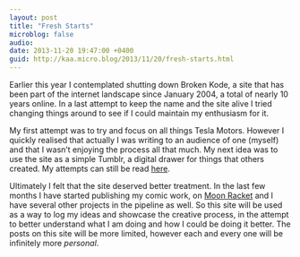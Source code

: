 ```yaml
---
layout: post
title: "Fresh Starts"
microblog: false
audio: 
date: 2013-11-20 19:47:00 +0400
guid: http://kaa.micro.blog/2013/11/20/fresh-starts.html
---
```

<p>Earlier this year I contemplated shutting down Broken Kode, a site that has been part of the internet landscape since January 2004, a total of nearly 10 years online. In a last attempt to keep the name and the site alive I tried changing things around to see if I could maintain my enthusiasm for it.</p>

<p>My first attempt was to try and focus on all things Tesla Motors. However I quickly realised that actually I was writing to an audience of one (myself) and that I wasn’t enjoying the process all that much. My next idea was to use the site as a simple Tumblr, a digital drawer for things that others created. My attempts can still be read <a href="http://khaledaboualfa.tumblr.com">here</a>.</p>

<p>Ultimately I felt that the site deserved better treatment. In the last few months I have started publishing my comic work, on <a href="http://www.moonracket.com">Moon Racket</a> and I have several other projects in the pipeline as well. So this site will be used as a way to log my ideas and showcase the creative process, in the attempt to better understand what I am doing and how I could be doing it better. The posts on this site will be more limited, however each and every one will be infinitely more <em>personal</em>.</p>
